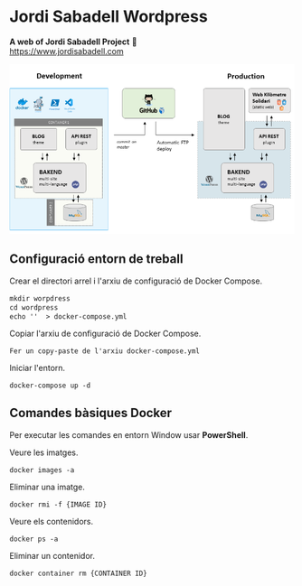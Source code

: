 # Jordi Sabadell Wordpress
**A web of Jordi Sabadell Project** :rocket:  
https://www.jordisabadell.com

![Image description](docs/architecture-diagram.png)


## Configuració entorn de treball

Crear el directori arrel i l'arxiu de configuració de Docker Compose.
```
mkdir worpdress  
cd wordpress
echo ''  > docker-compose.yml
```

Copiar l'arxiu de configuració de Docker Compose.
```
Fer un copy-paste de l'arxiu docker-compose.yml
```

Iniciar l'entorn.
```
docker-compose up -d
```

## Comandes bàsiques Docker 
Per executar les comandes en entorn Window usar **PowerShell**.

Veure les imatges.
```
docker images -a
```

Eliminar una imatge.
```
docker rmi -f {IMAGE ID}
```

Veure els contenidors.
```
docker ps -a
```

Eliminar un contenidor.
```
docker container rm {CONTAINER ID}
```
